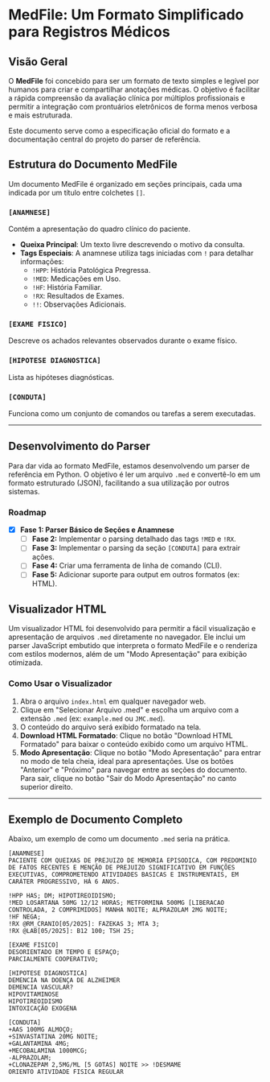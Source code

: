 # MedFile: Um Formato Simplificado para Registros Médicos

## Visão Geral

O **MedFile** foi concebido para ser um formato de texto simples e legível por humanos para criar e compartilhar anotações médicas. O objetivo é facilitar a rápida compreensão da avaliação clínica por múltiplos profissionais e permitir a integração com prontuários eletrônicos de forma menos verbosa e mais estruturada.

Este documento serve como a especificação oficial do formato e a documentação central do projeto do parser de referência.

## Estrutura do Documento MedFile

Um documento MedFile é organizado em seções principais, cada uma indicada por um título entre colchetes `[]`.

### `[ANAMNESE]`

Contém a apresentação do quadro clínico do paciente.

-   **Queixa Principal**: Um texto livre descrevendo o motivo da consulta.
-   **Tags Especiais**: A anamnese utiliza tags iniciadas com `!` para detalhar informações:
    -   `!HPP`: História Patológica Pregressa.
    -   `!MED`: Medicações em Uso.
    -   `!HF`: História Familiar.
    -   `!RX`: Resultados de Exames.
    -   `!!`: Observações Adicionais.

### `[EXAME FISICO]`

Descreve os achados relevantes observados durante o exame físico.

### `[HIPOTESE DIAGNOSTICA]`

Lista as hipóteses diagnósticas.

### `[CONDUTA]`

Funciona como um conjunto de comandos ou tarefas a serem executadas.

---

## Desenvolvimento do Parser

Para dar vida ao formato MedFile, estamos desenvolvendo um parser de referência em Python. O objetivo é ler um arquivo `.med` e convertê-lo em um formato estruturado (JSON), facilitando a sua utilização por outros sistemas.

### Roadmap

-   [x] **Fase 1: Parser Básico de Seções e Anamnese**
    -   [ ] **Fase 2:** Implementar o parsing detalhado das tags `!MED` e `!RX`.
    -   [ ] **Fase 3:** Implementar o parsing da seção `[CONDUTA]` para extrair ações.
    -   [ ] **Fase 4:** Criar uma ferramenta de linha de comando (CLI).
    -   [ ] **Fase 5:** Adicionar suporte para output em outros formatos (ex: HTML).

## Visualizador HTML

Um visualizador HTML foi desenvolvido para permitir a fácil visualização e apresentação de arquivos `.med` diretamente no navegador. Ele inclui um parser JavaScript embutido que interpreta o formato MedFile e o renderiza com estilos modernos, além de um "Modo Apresentação" para exibição otimizada.

### Como Usar o Visualizador

1.  Abra o arquivo `index.html` em qualquer navegador web.
2.  Clique em "Selecionar Arquivo .med" e escolha um arquivo com a extensão `.med` (ex: `example.med` ou `JMC.med`).
3.  O conteúdo do arquivo será exibido formatado na tela.
4.  **Download HTML Formatado**: Clique no botão "Download HTML Formatado" para baixar o conteúdo exibido como um arquivo HTML.
5.  **Modo Apresentação**: Clique no botão "Modo Apresentação" para entrar no modo de tela cheia, ideal para apresentações. Use os botões "Anterior" e "Próximo" para navegar entre as seções do documento. Para sair, clique no botão "Sair do Modo Apresentação" no canto superior direito.

---

## Exemplo de Documento Completo

Abaixo, um exemplo de como um documento `.med` seria na prática.

```medfile
[ANAMNESE]
PACIENTE COM QUEIXAS DE PREJUIZO DE MEMORIA EPISODICA, COM PREDOMINIO DE FATOS RECENTES E MENÇÃO DE PREJUIZO SIGNIFICATIVO EM FUNÇÕES EXECUTIVAS, COMPROMETENDO ATIVIDADES BASICAS E INSTRUMENTAIS, EM CARÁTER PROGRESSIVO, HÁ 6 ANOS.

!HPP HAS; DM; HIPOTIREOIDISMO;
!MED LOSARTANA 50MG 12/12 HORAS; METFORMINA 500MG [LIBERACAO CONTROLADA, 2 COMPRIMIDOS] MANHA NOITE; ALPRAZOLAM 2MG NOITE;
!HF NEGA;
!RX @RM_CRANIO[05/2025]: FAZEKAS 3; MTA 3;
!RX @LAB[05/2025]: B12 100; TSH 25;

[EXAME FISICO]
DESORIENTADO EM TEMPO E ESPAÇO;
PARCIALMENTE COOPERATIVO;

[HIPOTESE DIAGNOSTICA]
DEMENCIA NA DOENÇA DE ALZHEIMER
DEMENCIA VASCULAR?
HIPOVITAMINOSE
HIPOTIREOIDISMO
INTOXICAÇÃO EXOGENA

[CONDUTA]
+AAS 100MG ALMOÇO;
+SINVASTATINA 20MG NOITE;
+GALANTAMINA 4MG;
+MECOBALAMINA 1000MCG;
-ALPRAZOLAM;
+CLONAZEPAM 2,5MG/ML [5 GOTAS] NOITE >> !DESMAME
ORIENTO ATIVIDADE FISICA REGULAR
```
